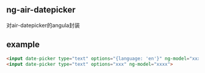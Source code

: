 ## ng-air-datepicker
对air-datepicker的angula封装

## example

```html
<input date-picker type="text" options="{language: 'en'}" ng-model="xxx">
<input date-picker type="text" options="xxx" ng-model="xxxx">
```

